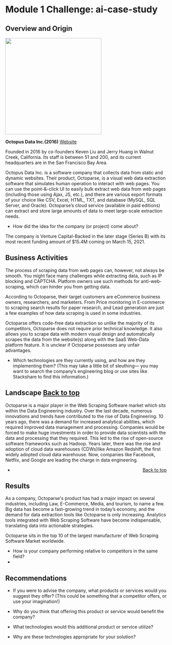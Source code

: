 # Module 1 Challenge: ai-case-study

## Overview and Origin

[<img src="https://www.octoparse.com/_next/static/media/logo.e87773de.svg" width="300">](http://google.com.au/](https://www.octoparse.com/about))

**Octopus Data Inc.(2016)**
[Website](https://www.octoparse.com/)

Founded in 2016 by co-founders Keven Liu and Jerry Huang in Walnut Creek, California. 
Its staff is between 51 and 200, and its current headquarters are in the San Francisco Bay Area. 

Octopus Data Inc. is a software company that collects data from static and dynamic websites. Their product, Octoparse, is a visual web data extraction software that simulates human operation to interact with web pages. You can use the point-&-click UI to easily bulk extract web data from web pages (including those using Ajax, JS, etc.), and there are various export formats of your choice like CSV, Excel, HTML, TXT, and database (MySQL, SQL Server, and Oracle). Octoparse’s cloud service (available in paid editions) can extract and store large amounts of data to meet large-scale extraction needs.

* How did the idea for the company (or project) come about?

The company is Venture Capital-Backed in the later stage (Series B)	with its most recent funding amount of $15.4M	coming on March 15, 2021.

## Business Activities

The process of scraping data from web pages can, however, not always be smooth. You might face many challenges while extracting data, such as IP blocking and CAPTCHA. Platform owners use such methods for anti-web-scraping, which can hinder you from getting data. 

According to Octoparse, their target customers are eCommerce business owners, researchers, and marketers. From Price monitoring in E-commerce to scraping search results for paper research, and Lead generation are just a few examples of how data scraping is used in some industries.

Octoparse offers code-free data extraction so unlike the majority of its competitors, Octoparse does not require prior technical knowledge. It also allows you to scrape data with modern visual design and automatically scrapes the data from the website(s) along with the SaaS Web-Data platform feature. It is unclear if Octoparse possesses any unfair advantages. 

* Which technologies are they currently using, and how are they implementing them? (This may take a little bit of sleuthing&mdash; you may want to search the company’s engineering blog or use sites like Stackshare to find this information.)

## Landscape <a href="#top">Back to top</a>

Octoparse is a major player in the Web Scraping Software market which sits within the Data Engineering industry. Over the last decade, numerous innovations and trends have contributed to the rise of Data Engineering. 10 years ago, there was a demand for increased analytical abilities, which required improved data management and processing. Companies would be forced to make huge investments in order to provide data scientists with the data and processing that they required. This led to the rise of open-source software frameworks such as Hadoop. Years later, there was the rise and adoption of cloud data warehouses (CDWs)like Amazon Redshift, the first widely adopted cloud data warehouse. Now, companies like Facebook, Netflix, and Google are leading the charge in data engineering. 



  
* <p align="right"> <a href="#top">Back to top</a> </p>

## Results

As a company, Octoparse's product has had a major impact on several industries, including Law, E-Commerce, Media, and tourism, to name a few. Big data has become a fast-growing trend in today’s economy, and the demand for data extraction tools like Octoparse is only increasing. Analytics tools integrated with Web Scraping Software have become indispensable, translating data into actionable strategies.

Octoparse sits in the top 10 of the largest manufacturer of Web Scraping Software Market worldwide. 

* How is your company performing relative to competitors in the same field?
* 

## Recommendations

* If you were to advise the company, what products or services would you suggest they offer? (This could be something that a competitor offers, or use your imagination!)

* Why do you think that offering this product or service would benefit the company?

* What technologies would this additional product or service utilize?

* Why are these technologies appropriate for your solution?
